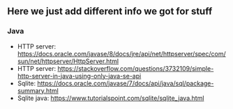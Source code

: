 ## Here we just add different info we got for stuff

### Java

- HTTP server: https://docs.oracle.com/javase/8/docs/jre/api/net/httpserver/spec/com/sun/net/httpserver/HttpServer.html
- HTTP server: https://stackoverflow.com/questions/3732109/simple-http-server-in-java-using-only-java-se-api
- Sqlite: https://docs.oracle.com/javase/7/docs/api/java/sql/package-summary.html
- Sqlite java: https://www.tutorialspoint.com/sqlite/sqlite_java.html
